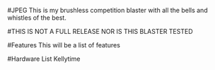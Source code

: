 #JPEG
This is my brushless competition blaster with all the bells and whistles of the best.

#THIS IS NOT A FULL RELEASE NOR IS THIS BLASTER TESTED

#Features
This will be a list of features

#Hardware List
Kellytime
